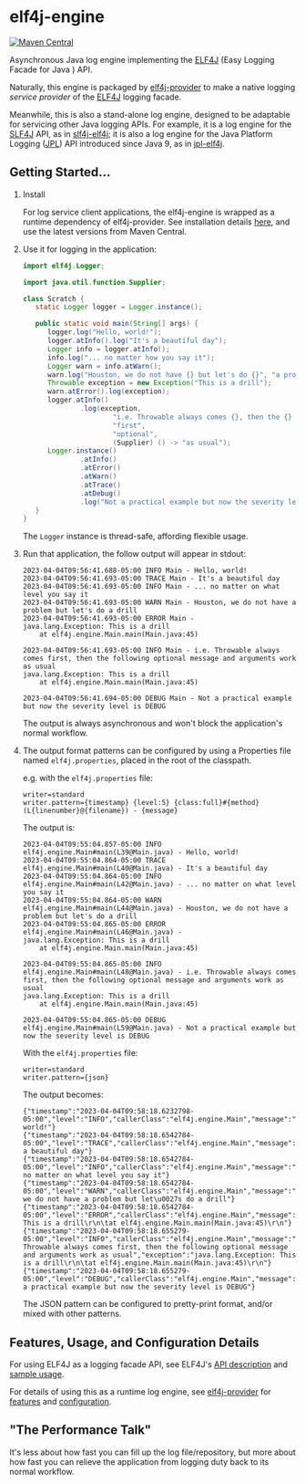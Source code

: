 # elf4j-engine

[![Maven Central](https://img.shields.io/maven-central/v/io.github.elf4j/elf4j-engine.svg?label=Maven%20Central)](https://search.maven.org/search?q=g:%22io.github.elf4j%22%20AND%20a:%22elf4j-engine%22)

Asynchronous Java log engine implementing the [ELF4J](https://github.com/elf4j/elf4j) (Easy Logging Facade for Java )
API.

Naturally, this engine is packaged by [elf4j-provider](https://github.com/elf4j/elf4j-provider) to
make a native logging _service provider_ of the [ELF4J](https://github.com/elf4j/) logging facade.

Meanwhile, this is also a stand-alone log engine, designed to be adaptable for servicing other Java logging APIs. For
example, it is a log engine for the [SLF4J](https://www.slf4j.org/) API, as
in [slf4j-elf4j](https://github.com/elf4j/slf4j-elf4j); it is also a log engine for the Java Platform
Logging ([JPL](https://openjdk.org/jeps/264)) API introduced since Java 9, as
in [jpl-elf4j](https://github.com/elf4j/jpl-elf4j).

## Getting Started...

1. Install

   For log service client applications, the elf4j-engine is wrapped as a runtime dependency of elf4j-provider. See
   installation details [here](https://github.com/elf4j/elf4j-provider#installation), and use the latest versions from
   Maven Central.
2. Use it for logging in the application:
   ```java
   import elf4j.Logger;
   
   import java.util.function.Supplier;
   
   class Scratch {
      static Logger logger = Logger.instance();
   
      public static void main(String[] args) {
         logger.log("Hello, world!");
         logger.atInfo().log("It's a beautiful day");
         Logger info = logger.atInfo();
         info.log("... no matter how you say it");
         Logger warn = info.atWarn();
         warn.log("Houston, we do not have {} but let's do {}", "a problem", (Supplier) () -> "a drill");
         Throwable exception = new Exception("This is a drill");
         warn.atError().log(exception);
         logger.atInfo()
                 .log(exception,
                         "i.e. Throwable always comes {}, then the {} message and arguments work {}",
                         "first",
                         "optional",
                         (Supplier) () -> "as usual");
         Logger.instance()
                 .atInfo()
                 .atError()
                 .atWarn()
                 .atTrace()
                 .atDebug()
                 .log("Not a practical example but now the severity level is DEBUG");
      }
   }
   ```
   The `Logger` instance is thread-safe, affording flexible usage.
3. Run that application, the follow output will appear in stdout:
   ```
   2023-04-04T09:56:41.688-05:00 INFO Main - Hello, world!
   2023-04-04T09:56:41.693-05:00 TRACE Main - It's a beautiful day
   2023-04-04T09:56:41.693-05:00 INFO Main - ... no matter on what level you say it
   2023-04-04T09:56:41.693-05:00 WARN Main - Houston, we do not have a problem but let's do a drill
   2023-04-04T09:56:41.693-05:00 ERROR Main - 
   java.lang.Exception: This is a drill
       at elf4j.engine.Main.main(Main.java:45)
   
   2023-04-04T09:56:41.693-05:00 INFO Main - i.e. Throwable always comes first, then the following optional message and arguments work as usual
   java.lang.Exception: This is a drill
       at elf4j.engine.Main.main(Main.java:45)
   
   2023-04-04T09:56:41.694-05:00 DEBUG Main - Not a practical example but now the severity level is DEBUG
   ```
   The output is always asynchronous and won't block the application's normal workflow.
4. The output format patterns can be configured by using a Properties file named `elf4j.properties`, placed in the root
   of the classpath.

   e.g. with the `elf4j.properties` file:

   ```properties
   writer=standard
   writer.pattern={timestamp} {level:5} {class:full}#{method}(L{linenumber}@{filename}) - {message}
   ```

   The output is:

   ```
   2023-04-04T09:55:04.857-05:00 INFO  elf4j.engine.Main#main(L39@Main.java) - Hello, world!
   2023-04-04T09:55:04.864-05:00 TRACE elf4j.engine.Main#main(L40@Main.java) - It's a beautiful day
   2023-04-04T09:55:04.864-05:00 INFO  elf4j.engine.Main#main(L42@Main.java) - ... no matter on what level you say it
   2023-04-04T09:55:04.864-05:00 WARN  elf4j.engine.Main#main(L44@Main.java) - Houston, we do not have a problem but let's do a drill
   2023-04-04T09:55:04.865-05:00 ERROR elf4j.engine.Main#main(L46@Main.java) - 
   java.lang.Exception: This is a drill
       at elf4j.engine.Main.main(Main.java:45)
   
   2023-04-04T09:55:04.865-05:00 INFO  elf4j.engine.Main#main(L48@Main.java) - i.e. Throwable always comes first, then the following optional message and arguments work as usual
   java.lang.Exception: This is a drill
       at elf4j.engine.Main.main(Main.java:45)
   
   2023-04-04T09:55:04.865-05:00 DEBUG elf4j.engine.Main#main(L59@Main.java) - Not a practical example but now the severity level is DEBUG
   ```

   With the `elf4j.properties` file:

   ```properties
   writer=standard
   writer.pattern={json}
   ```

   The output becomes:

   ```
   {"timestamp":"2023-04-04T09:58:18.6232798-05:00","level":"INFO","callerClass":"elf4j.engine.Main","message":"Hello, world!"}
   {"timestamp":"2023-04-04T09:58:18.6542784-05:00","level":"TRACE","callerClass":"elf4j.engine.Main","message":"It\u0027s a beautiful day"}
   {"timestamp":"2023-04-04T09:58:18.6542784-05:00","level":"INFO","callerClass":"elf4j.engine.Main","message":"... no matter on what level you say it"}
   {"timestamp":"2023-04-04T09:58:18.6542784-05:00","level":"WARN","callerClass":"elf4j.engine.Main","message":"Houston, we do not have a problem but let\u0027s do a drill"}
   {"timestamp":"2023-04-04T09:58:18.6542784-05:00","level":"ERROR","callerClass":"elf4j.engine.Main","message":"","exception":"java.lang.Exception: This is a drill\r\n\tat elf4j.engine.Main.main(Main.java:45)\r\n"}
   {"timestamp":"2023-04-04T09:58:18.655279-05:00","level":"INFO","callerClass":"elf4j.engine.Main","message":"i.e. Throwable always comes first, then the following optional message and arguments work as usual","exception":"java.lang.Exception: This is a drill\r\n\tat elf4j.engine.Main.main(Main.java:45)\r\n"}
   {"timestamp":"2023-04-04T09:58:18.655279-05:00","level":"DEBUG","callerClass":"elf4j.engine.Main","message":"Not a practical example but now the severity level is DEBUG"}
   ```

   The JSON pattern can be configured to pretty-print format, and/or mixed with other patterns.

## Features, Usage, and Configuration Details

For using ELF4J as a logging facade API, see
ELF4J's [API description](https://github.com/elf4j/elf4j#log-service-interface-and-access-api)
and [sample usage](https://github.com/elf4j/elf4j#use-it---for-log-service-api-clients).

For details of using this as a runtime log engine, see [elf4j-provider](https://github.com/elf4j/elf4j-provider)
for [features](https://github.com/elf4j/elf4j-provider#features)
and [configuration](https://github.com/elf4j/elf4j-provider#configuration).

## "The Performance Talk"

It's less about how fast you can fill up the log file/repository, but more about how fast you can relieve the
application from logging duty back to its normal workflow.
